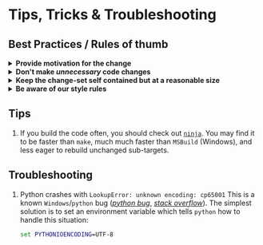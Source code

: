 # Tips, Tricks & Troubleshooting

## Best Practices / Rules of thumb

<details>
<summary><strong>Provide motivation for the change</strong></summary>
Try to explain why this change will make the code better. For example, does
it fix a bug, or is it a new feature, etc. This should be expressed in the
commit messages as well as in the PR description.
</details>
<details>
<summary><strong>Don't make <em>unnecessary</em> code changes</strong></summary>
<em>Unnecessary</em> code changes are changes made because of personal preference
or style. For example, renaming of variables or functions, adding or removing
white spaces, and reordering lines or whole code blocks. These sort of
changes should have a good reason since otherwise they cause unnecessary
<a href="https://blog.gitprime.com/why-code-churn-matters">"code churn"</a>.
As part of the project's strategy we maintain multiple release lines, code
churn might hinder back-porting changes to other lines. Also when you
change a line, your name will come up in `git blame` and shadow the name of
the previous author of that line.
</details>
<details>
<summary><strong>Keep the change-set self contained but at a reasonable size</strong></summary>
Use good judgment when making a big change. If a reason doesn't come to mind
but a very big change needs to be made, try to break it into smaller
pieces (still as self-contained as possible), and cross-reference them,
explicitly stating that they are dependent on each other.
</details>
<details>
<summary><strong>Be aware of our style rules</strong></summary>
As part of accepting a PR the changes <strong>must</strong> pass our linters.
<ul>
<li>For C++ we use Google's `cpplint` (with some adjustments) so following their
<a href="https://github.com/google/styleguide">style-guide</a> should make your code
compliant with our linter.</li>
<li>For JS we use this
<a hreaf="https://github.com/nodejs/node/blob/master/.eslintrc.yaml">rule-set</a>
for ESLint plus some of
<a href="https://github.com/nodejs/node/tree/master/tools/eslint-rules">our own custom rules</a>.</li>
<li>For markdown we have a <a href="https://github.com/nodejs/node/blob/master/doc/STYLE_GUIDE.md">style guide</a></li>
</ul>
</details>


## Tips

1. If you build the code often, you should check out [`ninja`]. You may
   find it to be faster than `make`, much much faster than `MSBuild` (Windows), and less eager to rebuild unchanged
   sub-targets.

   [`ninja`]: ./building-node-with-ninja.md

<!--
## Tricks

TDB

-->
## Troubleshooting

1. Python crashes with `LookupError: unknown encoding: cp65001`
   This is a known `Windows`/`python` bug ([_python bug_][1],
   [_stack overflow_][2]). The simplest solution is to set an
   environment variable which tells `python` how to handle this situation:
   ```cmd
   set PYTHONIOENCODING=UTF-8
   ```

   [1]: http://bugs.python.org/issue1602    "python bug"
   [2]: http://stackoverflow.com/questions/878972/windows-cmd-encoding-change-causes-python-crash    "stack overflow"



